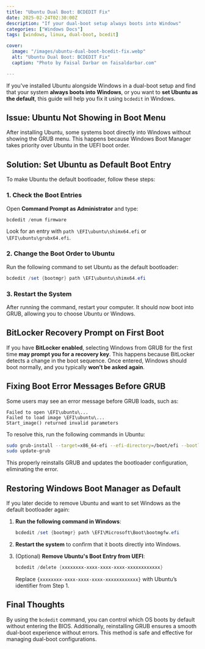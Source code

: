 ```yaml
---
title: "Ubuntu Dual Boot: BCDEDIT Fix"
date: 2025-02-24T02:30:00Z
description: "If your dual-boot setup always boots into Windows"
categories: ["Windows Docs"]
tags: [windows, linux, dual-boot, bcedit]

cover:
  image: "/images/ubuntu-dual-boot-bcedit-fix.webp"
  alt: "Ubuntu Dual Boot: BCDEDIT Fix"
  caption: "Photo by Faisal Darbar on faisaldarbar.com"

---
```


If you've installed Ubuntu alongside Windows in a dual-boot setup and find that your system **always boots into Windows**, or you want to **set Ubuntu as the default**, this guide will help you fix it using `bcdedit` in Windows.

## **Issue: Ubuntu Not Showing in Boot Menu**
After installing Ubuntu, some systems boot directly into Windows without showing the GRUB menu. This happens because Windows Boot Manager takes priority over Ubuntu in the UEFI boot order.

## **Solution: Set Ubuntu as Default Boot Entry**
To make Ubuntu the default bootloader, follow these steps:

### **1. Check the Boot Entries**
Open **Command Prompt as Administrator** and type:
```powershell
bcdedit /enum firmware
```
Look for an entry with `path \EFI\ubuntu\shimx64.efi` or `\EFI\ubuntu\grubx64.efi`.

### **2. Change the Boot Order to Ubuntu**
Run the following command to set Ubuntu as the default bootloader:
```powershell
bcdedit /set {bootmgr} path \EFI\ubuntu\shimx64.efi
```

### **3. Restart the System**
After running the command, restart your computer. It should now boot into GRUB, allowing you to choose Ubuntu or Windows.

## **BitLocker Recovery Prompt on First Boot**
If you have **BitLocker enabled**, selecting Windows from GRUB for the first time **may prompt you for a recovery key**. This happens because BitLocker detects a change in the boot sequence. Once entered, Windows should boot normally, and you typically **won’t be asked again**.

## **Fixing Boot Error Messages Before GRUB**
Some users may see an error message before GRUB loads, such as:
```
Failed to open \EFI\ubuntu\...
Failed to load image \EFI\ubuntu\...
Start_image() returned invalid parameters
```
To resolve this, run the following commands in Ubuntu:
```bash
sudo grub-install --target=x86_64-efi --efi-directory=/boot/efi --bootloader-id=ubuntu
sudo update-grub
```
This properly reinstalls GRUB and updates the bootloader configuration, eliminating the error.

## **Restoring Windows Boot Manager as Default**
If you later decide to remove Ubuntu and want to set Windows as the default bootloader again:

1. **Run the following command in Windows**:
   ```powershell
   bcdedit /set {bootmgr} path \EFI\Microsoft\Boot\bootmgfw.efi
   ```

2. **Restart the system** to confirm that it boots directly into Windows.

3. (Optional) **Remove Ubuntu's Boot Entry from UEFI**:
   ```powershell
   bcdedit /delete {xxxxxxxx-xxxx-xxxx-xxxx-xxxxxxxxxxxx}
   ```
   Replace `{xxxxxxxx-xxxx-xxxx-xxxx-xxxxxxxxxxxx}` with Ubuntu’s identifier from Step 1.

## **Final Thoughts**
By using the `bcdedit` command, you can control which OS boots by default without entering the BIOS. Additionally, reinstalling GRUB ensures a smooth dual-boot experience without errors. This method is safe and effective for managing dual-boot configurations.

